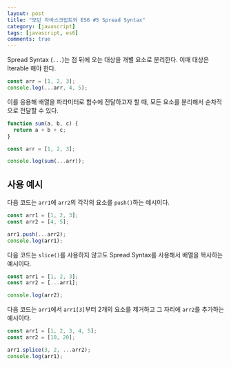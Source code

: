 ```yaml
---
layout: post
title: "모던 자바스크립트와 ES6 #5 Spread Syntax"
category: [javascript]
tags: [javascript, es6]
comments: true
---
```


Spread Syntax (`...`)는 점 뒤에 오는 대상을 개별 요소로 분리한다. 이때 대상은 Iterable 해야 한다.

```javascript
const arr = [1, 2, 3];
console.log(...arr, 4, 5);
```

이를 응용해 배열을 파라미터로 함수에 전달하고자 할 때, 모든 요소를 분리해서 순차적으로 전달할 수 있다.

```javascript
function sum(a, b, c) {
  return a + b + c;
}

const arr = [1, 2, 3];

console.log(sum(...arr));
```

## 사용 예시

다음 코드는 `arr1`에 `arr2`의 각각의 요소를 `push()`하는 예시이다.

```javascript
const arr1 = [1, 2, 3];
const arr2 = [4, 5];

arr1.push(...arr2);
console.log(arr1);
```

다음 코드는 `slice()`를 사용하지 않고도 Spread Syntax를 사용해서 배열을 복사하는 예시이다.

```javascript
const arr1 = [1, 2, 3];
const arr2 = [...arr1];

console.log(arr2);
```

다음 코드는 `arr1`에서 `arr1[3]`부터 2개의 요소를 제거하고 그 자리에 `arr2`를 추가하는 예시이다.

```javascript
const arr1 = [1, 2, 3, 4, 5];
const arr2 = [10, 20];

arr1.splice(3, 2, ...arr2);
console.log(arr1);
```

